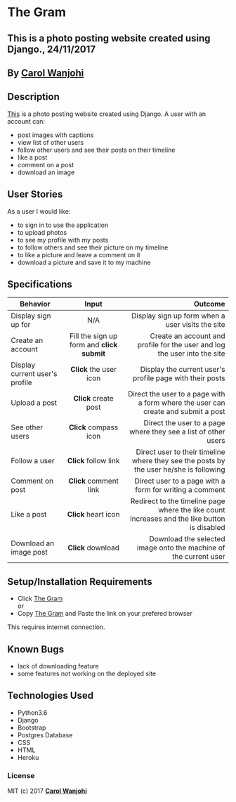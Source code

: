 # The Gram
## This is a photo posting website created using Django., 24/11/2017


## By **[Carol Wanjohi](https://github.com/carolwanjohi)**

## Description
[This](https://django-the-gram.herokuapp.com/) is a photo posting website created using Django. A user with an account can:
* post images with captions
* view list of other users
* follow other users and see their posts on their timeline
* like a post
* comment on a post
* download an image

## User Stories
As a user I would like:
* to sign in to use the application
* to upload photos
* to see my profile with my posts
* to follow others and see their picture on my timeline
* to like a picture and leave a comment on it
* download a picture and save it to my machine

## Specifications
| Behavior        | Input           | Outcome  |
| ------------- |:-------------:| -----:|
| Display sign up for | N/A | Display sign up form when a user visits the site |
| Create an account | Fill the sign up form and **click submit** | Create an account and profile for the user and log the user into the site |
| Display current user's profile | **Click** the user icon | Display the current user's profile page with their posts |
| Upload a post | **Click** create post | Direct the user to a page with a form where the user can create and submit a post |
| See other users | **Click** compass icon | Direct the user to a page where they see a list of other users |
| Follow a user | **Click** follow link | Direct user to their timeline where they see the posts by the user he/she is following |
| Comment on post | **Click** comment link | Direct user to a page with a form for writing a comment |
| Like a post | **Click** heart icon | Redirect to the timeline page where the like count increases and the like button is disabled |
| Download an image post | **Click** download | Download the selected image onto the machine of the current user |

## Setup/Installation Requirements

* Click [The Gram](https://django-the-gram.herokuapp.com/) <br/>
  or <br/>
* Copy [The Gram](https://django-the-gram.herokuapp.com/) and  Paste the link on your prefered browser

This requires internet connection.

## Known Bugs

* lack of downloading feature
* some features not working on the deployed site

## Technologies Used
- Python3.6
- Django
- Bootstrap
- Postgres Database
- CSS
- HTML
- Heroku

### License

MIT (c) 2017 **[Carol Wanjohi](https://github.com/carolwanjohi)**



